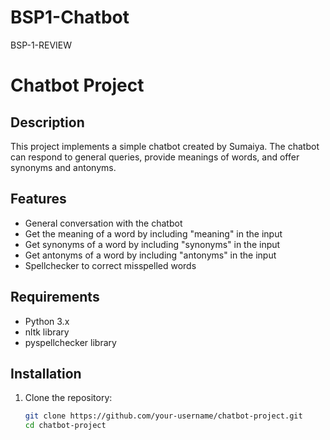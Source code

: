 # BSP1-Chatbot
 BSP-1-REVIEW
# Chatbot Project

## Description
This project implements a simple chatbot created by Sumaiya. The chatbot can respond to general queries, provide meanings of words, and offer synonyms and antonyms.

## Features
- General conversation with the chatbot
- Get the meaning of a word by including "meaning" in the input
- Get synonyms of a word by including "synonyms" in the input
- Get antonyms of a word by including "antonyms" in the input
- Spellchecker to correct misspelled words

## Requirements
- Python 3.x
- nltk library
- pyspellchecker library

## Installation
1. Clone the repository:

   ```bash
   git clone https://github.com/your-username/chatbot-project.git
   cd chatbot-project
